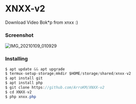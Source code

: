 # XNXX-v2

Download Video Bok*p from xnxx :)

<h3>Screenshot</h3>

![IMG_20210109_010929](https://user-images.githubusercontent.com/46747652/104049662-e97de700-5217-11eb-879d-da4f2419e55a.jpg)

<h3>Installing</h3>

```java
$ apt update && apt upgrade
$ termux-setup-storage;mkdir $HOME/storage/shared/xnxx-v2
$ apt install git
$ apt install php
$ git clone https://github.com/ArroKM/XNXX-v2
$ cd XNXX-v2
$ php xnxx.php
```
